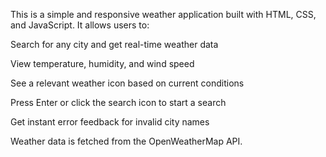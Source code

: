 This is a simple and responsive weather application built with HTML, CSS, and JavaScript.
It allows users to:

Search for any city and get real-time weather data

View temperature, humidity, and wind speed

See a relevant weather icon based on current conditions

Press Enter or click the search icon to start a search

Get instant error feedback for invalid city names

Weather data is fetched from the OpenWeatherMap API.